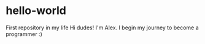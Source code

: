# hello-world
First repository in my life
Hi dudes!
I'm Alex. I begin my journey to become a programmer :)

